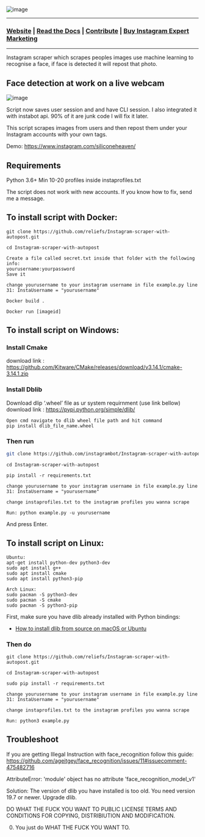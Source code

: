 ![image](https://raw.githubusercontent.com/reliefs/Instagram-scraper-with-autopost/master/img/banner.png)

---
### [Website](https://instascraper.github.io/) | [Read the Docs](https://instascraper.github.io/docs/) | [Contribute](https://github.com/instagrambot/docs/blob/master/CONTRIBUTING.md) | [Buy Instagram Expert Marketing](https://www.fiverr.com/hourapp/grow-your-instagram-followers-for-7-days)
---

Instagram scraper which scrapes peoples images use machine learning to recognise a face, if face
is detected it will repost that photo.

## Face detection at work on a live webcam 

![image](https://res.cloudinary.com/practicaldev/image/fetch/s--qdvR8Vl8--/c_limit%2Cf_auto%2Cfl_progressive%2Cq_66%2Cw_880/https://cloud.githubusercontent.com/assets/896692/24430398/36f0e3f0-13cb-11e7-8258-4d0c9ce1e419.gif)

Script now saves user session and and have CLI session. 
I also integrated it with instabot api.
90% of it are junk code I will fix it later.

This script scrapes images from users and then repost them under your Instagram accounts with your own tags.

Demo:
https://www.instagram.com/siliconeheaven/
## Requirements
Python 3.6+
Min 10-20 profiles inside instaprofiles.txt

The script does not work with new accounts. If you know how to fix, send me a message. 

## To install script with Docker:
```
git clone https://github.com/reliefs/Instagram-scraper-with-autopost.git

cd Instagram-scraper-with-autopost

Create a file called secret.txt inside that folder with the following info:
yourusername:yourpassword
Save it

change yourusername to your instagram username in file example.py line 31: InstaUsername = "yourusername"

Docker build .

Docker run [imageid]
```

## To install script on Windows:

### Install Cmake 
download link : https://github.com/Kitware/CMake/releases/download/v3.14.1/cmake-3.14.1.zip

### Install Dblib
Download dlip ‘.wheel’ file as ur system requirnment (use link bellow)
download link : https://pypi.python.org/simple/dlib/

```
Open cmd navigate to dlib wheel file path and hit command
pip install dlib_file_name.wheel
```

### Then run

``` bash
git clone https://github.com/instagrambot/Instagram-scraper-with-autopost --recursive
```

```
cd Instagram-scraper-with-autopost
```

```
pip install -r requirements.txt
```

```
change yourusername to your instagram username in file example.py line 31: InstaUsername = "yourusername"
```

```
change instaprofiles.txt to the instagram profiles you wanna scrape
```

```
Run: python example.py -u yourusername
```

And press Enter.


## To install script on Linux:
```
Ubuntu:
apt-get install python-dev python3-dev
sudo apt install g++
sudo apt install cmake
sudo apt install python3-pip

Arch Linux:
sudo pacman -S python3-dev
sudo pacman -S cmake
sudo pacman -S python3-pip
```

First, make sure you have dlib already installed with Python bindings:

  * [How to install dlib from source on macOS or Ubuntu](https://gist.github.com/ageitgey/629d75c1baac34dfa5ca2a1928a7aeaf)
  

### Then do

```
git clone https://github.com/reliefs/Instagram-scraper-with-autopost.git

cd Instagram-scraper-with-autopost

sudo pip install -r requirements.txt

change yourusername to your instagram username in file example.py line 31: InstaUsername = "yourusername"

change instaprofiles.txt to the instagram profiles you wanna scrape

Run: python3 example.py
```

## Troubleshoot
If you are getting Illegal Instruction with face_recognition follow this guide:
https://github.com/ageitgey/face_recognition/issues/11#issuecomment-475482716

AttributeError: 'module' object has no attribute 'face_recognition_model_v1'

Solution: The version of dlib you have installed is too old. You need version 19.7 or newer. Upgrade dlib.

DO WHAT THE FUCK YOU WANT TO PUBLIC LICENSE TERMS AND CONDITIONS FOR COPYING, DISTRIBIUTION AND MODIFICATION.

0. You just do WHAT THE FUCK YOU WANT TO.
